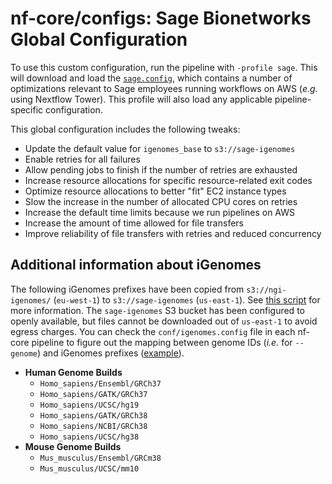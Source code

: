 # nf-core/configs: Sage Bionetworks Global Configuration

To use this custom configuration, run the pipeline with `-profile sage`. This will download and load the [`sage.config`](../conf/sage.config), which contains a number of optimizations relevant to Sage employees running workflows on AWS (_e.g._ using Nextflow Tower). This profile will also load any applicable pipeline-specific configuration.

This global configuration includes the following tweaks:

- Update the default value for `igenomes_base` to `s3://sage-igenomes`
- Enable retries for all failures
- Allow pending jobs to finish if the number of retries are exhausted
- Increase resource allocations for specific resource-related exit codes
- Optimize resource allocations to better "fit" EC2 instance types
- Slow the increase in the number of allocated CPU cores on retries
- Increase the default time limits because we run pipelines on AWS
- Increase the amount of time allowed for file transfers
- Improve reliability of file transfers with retries and reduced concurrency

## Additional information about iGenomes

The following iGenomes prefixes have been copied from `s3://ngi-igenomes/` (`eu-west-1`) to `s3://sage-igenomes` (`us-east-1`). See [this script](https://github.com/Sage-Bionetworks-Workflows/nextflow-infra/blob/main/bin/mirror-igenomes.sh) for more information. The `sage-igenomes` S3 bucket has been configured to openly available, but files cannot be downloaded out of `us-east-1` to avoid egress charges. You can check the `conf/igenomes.config` file in each nf-core pipeline to figure out the mapping between genome IDs (_i.e._ for `--genome`) and iGenomes prefixes ([example](https://github.com/nf-core/rnaseq/blob/89bf536ce4faa98b4d50a8ec0a0343780bc62e0a/conf/igenomes.config#L14-L26)).

- **Human Genome Builds**
  - `Homo_sapiens/Ensembl/GRCh37`
  - `Homo_sapiens/GATK/GRCh37`
  - `Homo_sapiens/UCSC/hg19`
  - `Homo_sapiens/GATK/GRCh38`
  - `Homo_sapiens/NCBI/GRCh38`
  - `Homo_sapiens/UCSC/hg38`
- **Mouse Genome Builds**
  - `Mus_musculus/Ensembl/GRCm38`
  - `Mus_musculus/UCSC/mm10`
